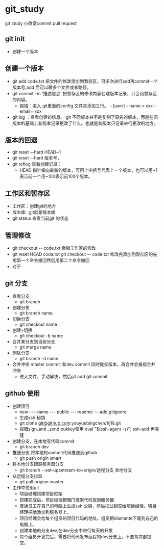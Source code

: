 # git_study
git study 小改常commit pull request
## git init
- 创建一个版本
## 创建一个版本
- git add code.txt  把文件的修改添加到暂存区，可多次进行add再commit一个版本号,add 后可以跟多个文件或者路径。
- git commit -m '描述信息'  把暂存区的修改内容创建版本记录，只会用暂存区的内容。
  - 报错：进入.git里面的config 文件夹添加三行。
         - [user]
         - name = xxx
         - email= xxx
- git log ：查看创建的信息。
git 不同版本并不是复制了原先的版本，而是在旧版本的基础上新版本记录更改了什么。也就是新版本只记录进行更改的地方。
## 版本的回退
- git reset --hard HEAD~1
- git reset --hard 版本号，
- git reflog 查看创建记录：
  - HEAD 指针指向最新的版本，可用上尖括号代表上一个版本，也可以用~1表示前一个用~100表示前100个版本。
## 工作区和暂存区
- 工作区：创建git的地方
- 版本库: .git就是版本库
- git status 查看当前git 的状态
## 管理修改
- git checkout -- code.txt 撤销工作区的修改
- git reset HEAD code.txt  git checkout -- code.txt 修改完添加到暂存区的先用第一个命令撤回然后用第二个命令撤回
- 对于
## git 分支
- 查看分支
  - git branch
- 创建分支
  - git branch name
- 切换分支
  - git checkout name
- 创建+切换
  - git checkout -b name
- 合并某分支到当前分支
  - git merge name
- 删除分支
  - git branch -d name
- 合并冲突 master commit 和dev commit 同时提交版本，再合并会报错合并冲突
  - 进入文件，手动解决，然后git add git commit 
## github 使用
- 创建项目
  - new ----name --- public --- readme ---add.gitignore
  - 生成ssh 秘钥
  - git clone git@github.com:youyuebingchen/hj18.git
  - 报错sign_and _send pukkey使用 eval "$(ssh-agent -s)";  ssh-add   再克隆
- 创建分支，在本地写代码commit
  - git branch dev
- 推送分支,将本地的commit代码推送到github
  - git push origin smart
- 将本地分支跟踪服务器分支
  - git branch --set-upsetream-to=origin/远程分支  本地分支
- 从远程分支拉取
  - git pull origion master
- 工作中使用git
  - 项目经理搭建项目框架
  - 搭建完成后，项目经理把箱门框架代码放到服务器
  - 普通员工在自己的电脑上生成ssh 公钥，然后把公钥交给项目经理，项目经理把他添加到服务器上。
  - 项目经理会给每个组员的项目代码的地址，组员把diamante下载到自己的电脑上。
  - 创建本地的分支dev,在dev分支中进行每天的开发
  - 每个组员开发完后，需要将代码发布远程的dev分支上。不要每次都提交。
  
  
  
